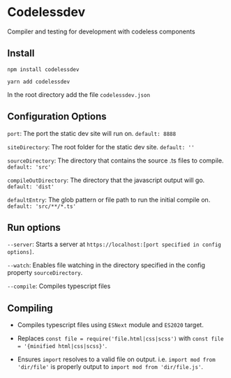 # Codelessdev
Compiler and testing for development with codeless components

## Install
`npm install codelessdev`

`yarn add codelessdev`

In the root directory add the file `codelessdev.json`

## Configuration Options
`port`: The port the static dev site will run on. `default: 8888`

`siteDirectory`: The root folder for the static dev site. `default: ''`

`sourceDirectory`: The directory that contains the source .ts files to compile. `default: 'src'`

`compileOutDirectory`: The directory that the javascript output will go. `default: 'dist'`

`defaultEntry`: The glob pattern or file path to run the initial compile on. `default: 'src/**/*.ts'`

## Run options
`--server`: Starts a server at `https://localhost:[port specified in config options]`.

`--watch`: Enables file watching in the directory specified in the config property `sourceDirectory`.

`--compile`: Compiles typescript files

## Compiling
- Compiles typescript files using `ESNext` module and `ES2020` target.

- Replaces `const file = require('file.html|css|scss')` with `const file = '{minified html|css|scss}'`.

- Ensures `import` resolves to a valid file on output. i.e. `import mod from 'dir/file'` is properly output to `import mod from 'dir/file.js'`.
